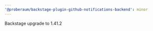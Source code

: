 ```yaml
---
'@proberaum/backstage-plugin-github-notifications-backend': minor
---
```


Backstage upgrade to 1.41.2
